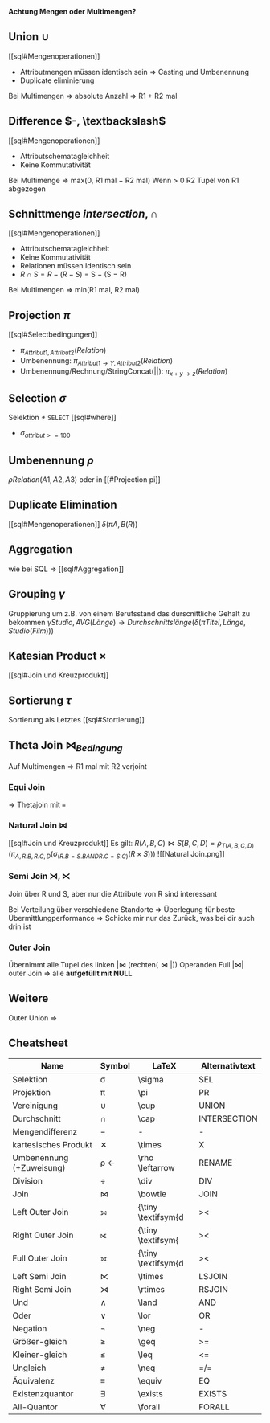 **Achtung Mengen oder Multimengen?**

## Union $\cup$
[[sql#Mengenoperationen]]
- Attributmengen müssen identisch sein => Casting und Umbenennung
- Duplicate eliminierung

Bei Multimengen => absolute Anzahl => R1 + R2 mal

## Difference $-, \textbackslash$
[[sql#Mengenoperationen]]
- Attributschematagleichheit
- Keine Kommutativität

Bei Multimenge => max(0, R1 mal − R2 mal)
Wenn > 0 R2 Tupel von R1 abgezogen

## Schnittmenge $intersection, \cap$
[[sql#Mengenoperationen]]
- Attributschematagleichheit
- Keine Kommutativität
- Relationen müssen Identisch sein
- $R \cap S = R − (R − S)$ = S − (S − R)

Bei Multimengen => min(R1 mal, R2 mal)
## Projection $\pi$
[[sql#Selectbedingungen]]
- $\pi_{Attribut1, Attribut2}(Relation)$
- Umbenennung: $\pi_{Attribut1\rightarrow Y, Attribut2}(Relation)$
- Umbenennung/Rechnung/StringConcat($||$): $\pi_{x+y\rightarrow z}(Relation)$

## Selection $\sigma$
Selektion $\neq$ ``SELECT``
[[sql#where]]
- $\sigma_{attribut >= 100}$

## Umbenennung $\rho$
$\rho Relation(A1, A2, A3)$
oder in [[#Projection pi]]

## Duplicate Elimination
[[sql#Mengenoperationen]]
$\delta (\pi A,B(R))$

## Aggregation
wie bei SQL => [[sql#Aggregation]]

## Grouping $\gamma$
Gruppierung um z.B. von einem Berufsstand das durscnittliche Gehalt zu bekommen
$\gamma Studio, AVG(Länge) \rightarrow Durchschnittslänge(\delta (\pi Titel, Länge, Studio(Film)))$

## Katesian Product $\times$
[[sql#Join und Kreuzprodukt]]

## Sortierung $\tau$
Sortierung als Letztes
[[sql#Stortierung]]


## Theta Join $\bowtie_{Bedingung}$
Auf Multimengen => R1 mal mit R2 verjoint
### Equi Join
=> Thetajoin mit `=`

### Natural Join $\bowtie$
[[sql#Join und Kreuzprodukt]]
Es gilt: $R(A,B,C) \bowtie S(B, C, D) = \rho_{T(A,B,C,D)}(\pi_{A, R.B, R.C, D}(\sigma_{(R.B = S.B AND R.C = S.C)}(R\times S)))$
![[Natural Join.png]]

### Semi Join $\rtimes,\ltimes$
Join über R und S, aber nur die Attribute von R sind interessant

Bei Verteilung über verschiedene Standorte => Überlegung für beste Übermittlungperformance
=> Schicke mir nur das Zurück, was bei dir auch drin ist

### Outer Join
Übernimmt alle Tupel des linken $|\bowtie$
(rechten($\bowtie |$)) Operanden
Full $|\bowtie|$ outer Join => alle
__aufgefüllt mit NULL__

## Weitere
Outer Union => 

## Cheatsheet
| Name                     | Symbol            | LaTeX                            | Alternativtext |
|--------------------------|-------------------|----------------------------------|----------------|
| Selektion                | &#x03c3;          | \sigma                           | SEL            |
| Projektion               | &#x03c0;          | \pi                              | PR             |
| Vereinigung              | &cup;             | \cup                             | UNION          |
| Durchschnitt             | &cap;             | \cap                             | INTERSECTION   |
| Mengendifferenz          | &#x2212;          | -                                | -              |
| kartesisches Produkt     | &#x2715;          | \times                            | X              |
| Umbenennung (+Zuweisung) | &#x03c1; &#x2190; | \rho \leftarrow                  | RENAME         |
| Division                 | &divide;          | \div                             | DIV            |
| Join                     | &#x22c8;          | \bowtie                          | JOIN           |
| Left Outer Join          | &#x27d5;          | {\tiny \textifsym{d|&gt;&lt;|}}  | LOJOIN         |
| Right Outer Join         | &#x27d6;          | {\tiny \textifsym{|&gt;&lt;|d}}  | ROJOIN         |
| Full Outer Join          | &#x27d7;          | {\tiny \textifsym{d|&gt;&lt;|d}} | FOJOIN         |
| Left Semi Join           | &#x22c9;          | \ltimes                          | LSJOIN         |
| Right Semi Join          | &#x22ca;          | \rtimes                          | RSJOIN         |
| Und                      | &#x2227;          | \land                            | AND            |
| Oder                     | &#x2228;          | \lor                             | OR             |
| Negation                 | &not;             | \neg                             | -              |
| Gr&ouml;&szlig;er-gleich | &#x2265;          | \geq                             | &gt;=          |
| Kleiner-gleich           | &#x2264;          | \leq                             | &lt;=          |
| Ungleich                 | &#x2260;          | \neq                             | =/=            |
| &Auml;quivalenz          | &#x2261;          | \equiv                           | EQ             |
| Existenzquantor          | &#x2203;          | \exists                          | EXISTS         |
| All-Quantor              | &#x2200;          | \forall                          | FORALL         |






